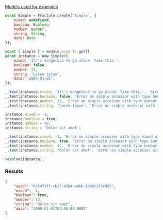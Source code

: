 <article class="mb-4"><a href="#models" class="border border-1" data-toggle="collapse">Models used for examples</a><div id="models" class="border border-1 collapse">

```javascript
const Simple = Fractale.create("Simple", {
    mixed: undefined,
    boolean: Boolean,
    number: Number,
    string: String,
    date: Date
});
```

</div></article>

```javascript
const { Simple } = module.exports.get();
const instance = new Simple({
    mixed: 'It\'s dangerous to go alone! Take this.',
    boolean: false,
    number: 31,
    string: 'Lorem ipsum',
    date: '2000-01-01',
});

_.test(instance.mixed, 'It\'s dangerous to go alone! Take this.', 'Error on simple accessor with type mixed');
_.test(instance.boolean, false, 'Error on simple accessor with type boolean');
_.test(instance.number, 31, 'Error on simple accessor with type number');
_.test(instance.string, 'Lorem ipsum', 'Error on simple accessor with type string');

instance.mixed = -1;
instance.boolean = true;
instance.number = 42;
instance.string = 'Dolor sit amet';

_.test(instance.mixed, -1, 'Error on simple accessor with type mixed after change');
_.test(instance.boolean, true, 'Error on simple accessor with type boolean after change');
_.test(instance.number, 42, 'Error on simple accessor with type number after change');
_.test(instance.string, 'Dolor sit amet', 'Error on simple accessor with type string after change');

resolve(instance);
```

### Results

```json
{
    "uuid": "8a5471ff-cb25-4584-a4bb-10c9c179cd05",
    "mixed": -1,
    "boolean": true,
    "number": 42,
    "string": "Dolor sit amet",
    "date": "2000-01-01T02:00:00.000Z"
}
```